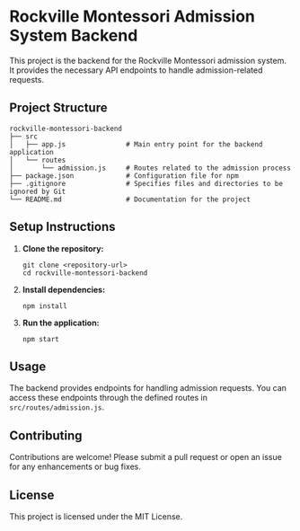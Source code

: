 # Rockville Montessori Admission System Backend

This project is the backend for the Rockville Montessori admission system. It provides the necessary API endpoints to handle admission-related requests.

## Project Structure

```
rockville-montessori-backend
├── src
│   ├── app.js               # Main entry point for the backend application
│   └── routes
│       └── admission.js     # Routes related to the admission process
├── package.json             # Configuration file for npm
├── .gitignore               # Specifies files and directories to be ignored by Git
└── README.md                # Documentation for the project
```

## Setup Instructions

1. **Clone the repository:**
   ```
   git clone <repository-url>
   cd rockville-montessori-backend
   ```

2. **Install dependencies:**
   ```
   npm install
   ```

3. **Run the application:**
   ```
   npm start
   ```

## Usage

The backend provides endpoints for handling admission requests. You can access these endpoints through the defined routes in `src/routes/admission.js`.

## Contributing

Contributions are welcome! Please submit a pull request or open an issue for any enhancements or bug fixes.

## License

This project is licensed under the MIT License.